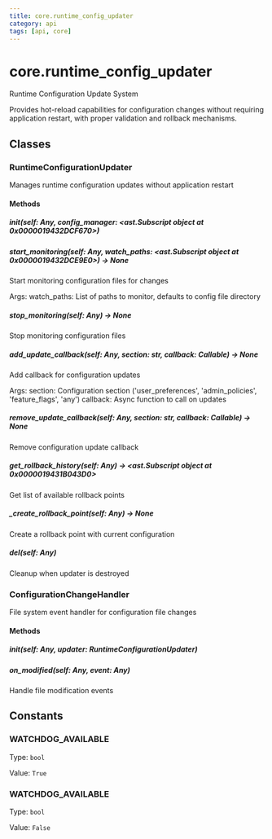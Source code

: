 ```yaml
---
title: core.runtime_config_updater
category: api
tags: [api, core]
---
```


# core.runtime_config_updater

Runtime Configuration Update System

Provides hot-reload capabilities for configuration changes without requiring
application restart, with proper validation and rollback mechanisms.

## Classes

### RuntimeConfigurationUpdater

Manages runtime configuration updates without application restart

#### Methods

##### __init__(self: Any, config_manager: <ast.Subscript object at 0x0000019432DCF670>)



##### start_monitoring(self: Any, watch_paths: <ast.Subscript object at 0x0000019432DCE9E0>) -> None

Start monitoring configuration files for changes

Args:
    watch_paths: List of paths to monitor, defaults to config file directory

##### stop_monitoring(self: Any) -> None

Stop monitoring configuration files

##### add_update_callback(self: Any, section: str, callback: Callable) -> None

Add callback for configuration updates

Args:
    section: Configuration section ('user_preferences', 'admin_policies', 'feature_flags', 'any')
    callback: Async function to call on updates

##### remove_update_callback(self: Any, section: str, callback: Callable) -> None

Remove configuration update callback

##### get_rollback_history(self: Any) -> <ast.Subscript object at 0x0000019431B043D0>

Get list of available rollback points

##### _create_rollback_point(self: Any) -> None

Create a rollback point with current configuration

##### __del__(self: Any)

Cleanup when updater is destroyed

### ConfigurationChangeHandler

File system event handler for configuration file changes

#### Methods

##### __init__(self: Any, updater: RuntimeConfigurationUpdater)



##### on_modified(self: Any, event: Any)

Handle file modification events

## Constants

### WATCHDOG_AVAILABLE

Type: `bool`

Value: `True`

### WATCHDOG_AVAILABLE

Type: `bool`

Value: `False`


